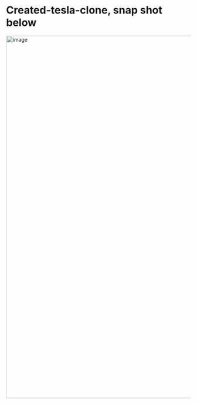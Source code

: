 # Created-tesla-clone, snap shot below

<img width="989" alt="image" src="https://user-images.githubusercontent.com/101022131/179688325-98cb553e-30d7-41e5-a01f-9f2f4791313e.png">
